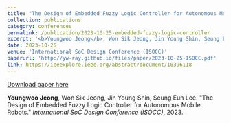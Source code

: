 ```yaml
---
title: "The Design of Embedded Fuzzy Logic Controller for Autonomous Mobile Robots"
collection: publications
category: conferences
permalink: /publication/2023-10-25-embedded-fuzzy-logic-controller
excerpt: '<b>Youngwoo Jeong</b>, Won Sik Jeong, Jin Young Shin, Seung Eun Lee. &quot;The Design of Embedded Fuzzy Logic Controller for Autonomous Mobile Robots.&quot; <i>International SoC Design Conference (ISOCC)</i>, 2023.'
date: 2023-10-25
venue: 'International SoC Design Conference (ISOCC)'
paperurl: 'http://yw-ray.github.io/files/paper/2023-10-25-ISOCC.pdf'
link: https://ieeexplore.ieee.org/abstract/document/10396118
---
```



<a href='http://yw-ray.github.io/files/paper/2023-10-25-ISOCC.pdf'>Download paper here</a>

<b>Youngwoo Jeong</b>, Won Sik Jeong, Jin Young Shin, Seung Eun Lee. &quot;The Design of Embedded Fuzzy Logic Controller for Autonomous Mobile Robots.&quot; <i>International SoC Design Conference (ISOCC)</i>, 2023.
